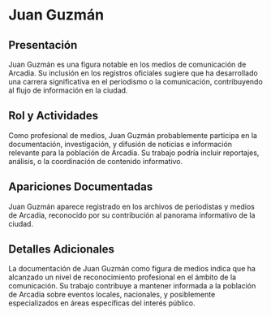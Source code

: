 # Juan Guzmán

## Presentación
Juan Guzmán es una figura notable en los medios de comunicación de Arcadia. Su inclusión en los registros oficiales sugiere que ha desarrollado una carrera significativa en el periodismo o la comunicación, contribuyendo al flujo de información en la ciudad.

## Rol y Actividades
Como profesional de medios, Juan Guzmán probablemente participa en la documentación, investigación, y difusión de noticias e información relevante para la población de Arcadia. Su trabajo podría incluir reportajes, análisis, o la coordinación de contenido informativo.

## Apariciones Documentadas
Juan Guzmán aparece registrado en los archivos de periodistas y medios de Arcadia, reconocido por su contribución al panorama informativo de la ciudad.

## Detalles Adicionales
La documentación de Juan Guzmán como figura de medios indica que ha alcanzado un nivel de reconocimiento profesional en el ámbito de la comunicación. Su trabajo contribuye a mantener informada a la población de Arcadia sobre eventos locales, nacionales, y posiblemente especializados en áreas específicas del interés público.